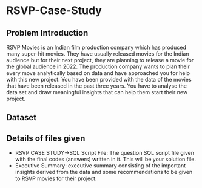 # RSVP-Case-Study
## Problem Introduction

RSVP Movies is an Indian film production company which has produced many super-hit movies. They have usually released movies for the Indian audience but for their next project, they are planning to release a movie for the global audience in 2022.
The production company wants to plan their every move analytically based on data and have approached you for help with this new project. You have been provided with the data of the movies that have been released in the past three years. You have to analyse the data set and draw meaningful insights that can help them start their new project. 

## Dataset 

## Details of files given

- RSVP CASE STUDY->SQL Script File: The question SQL script file given with the final codes (answers) written in it. This will be your solution file.
- Executive Summary: executive summary consisting of the important insights derived from the data and some recommendations to be given to RSVP movies for their project.
